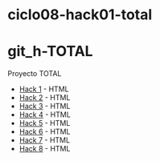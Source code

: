 # ciclo08-hack01-total
# git_h-TOTAL
Proyecto TOTAL
- [Hack 1](https://github.com/magahr/ciclo08_git_h_1.git) - HTML
- [Hack 2](https://github.com/magahr/ciclo08_git_h_2.git) - HTML
- [Hack 3](https://github.com/magahr/ciclo08_git_h_3.git) - HTML
- [Hack 4](https://github.com/magahr/ciclo08_git_h_4.git) - HTML
- [Hack 5](https://github.com/magahr/ciclo08_git_h_5.git) - HTML
- [Hack 6](https://github.com/magahr/ciclo08_git_h_6.git) - HTML
- [Hack 7](https://github.com/magahr/ciclo08_git_h_7.git) - HTML
- [Hack 8](https://github.com/magahr/git_h-8) - HTML
